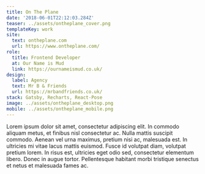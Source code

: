 ```yaml
---
title: On The Plane
date: '2018-06-01T22:12:03.284Z'
teaser: ../assets/ontheplane_cover.png
templateKey: work
site:
  text: ontheplane.com
  url: https://www.ontheplane.com/
role:
  title: Frontend Developer
  at: Our Name is Mud
  link: https://ournameismud.co.uk/
design:
  label: Agency
  text: Mr B & Friends
  url: https://mrbandfriends.co.uk/
stack: Gatsby, Recharts, React-Pose
image: ../assets/ontheplane_desktop.png
mobile: ../assets/ontheplane_mobile.png
---
```


Lorem ipsum dolor sit amet, consectetur adipiscing elit. In commodo aliquam metus, et finibus nisl consectetur ac. Nulla mattis suscipit commodo. Aenean vel urna maximus, pretium nisi ac, malesuada est. In ultricies mi vitae lacus mattis euismod. Fusce id volutpat diam, volutpat pretium lorem. In risus est, ultricies eget odio sed, consectetur elementum libero. Donec in augue tortor. Pellentesque habitant morbi tristique senectus et netus et malesuada fames ac.
